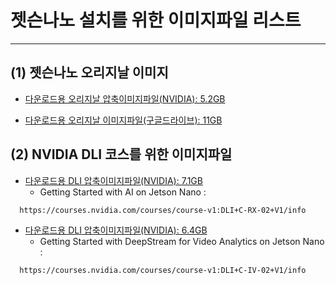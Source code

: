 # 젯슨나노 설치를 위한 이미지파일 리스트
***

## (1) 젯슨나노 오리지날 이미지 

* [다운로드용 오리지날 압축이미지파일(NVIDIA): 5.2GB](https://developer.nvidia.com/jetson-nano-sd-card-image-r3231)

* [다운로드용 오리지날 이미지파일(구글드라이브): 11GB](https://drive.google.com/open?id=14egTHCwcH7Z4_FVVPfy-1JVZ_yrsOHO7)


## (2) NVIDIA DLI 코스를 위한 이미지파일

* [다운로드용 DLI 압축이미지파일(NVIDIA): 7.1GB](https://developer.download.nvidia.com/training/nano/dlinano_v1-0-0_image_20GB.zip)
  * Getting Started with AI on Jetson Nano : 
```
  https://courses.nvidia.com/courses/course-v1:DLI+C-RX-02+V1/info
```
* [다운로드용 DLI 압축이미지파일(NVIDIA): 6.4GB](https://developer.download.nvidia.com/training/nano/dsnano_v1-0-0_20GB_200131A.zip)
  * Getting Started with DeepStream for Video Analytics on Jetson Nano :
```
  https://courses.nvidia.com/courses/course-v1:DLI+C-IV-02+V1/info
```
